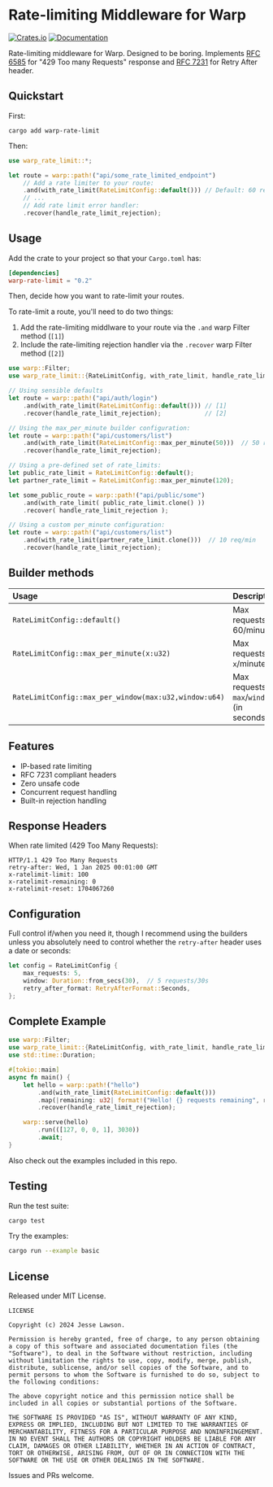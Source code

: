 # Rate-limiting Middleware for Warp

[![Crates.io](https://img.shields.io/crates/v/warp-rate-limit.svg)](https://crates.io/crates/warp-rate-limit)
[![Documentation](https://docs.rs/warp-rate-limit/badge.svg)](https://docs.rs/warp-rate-limit)

Rate-limiting middleware for Warp. Designed to be boring. Implements [RFC 6585](https://datatracker.ietf.org/doc/html/rfc6585#section-4) for "429 Too many Requests" response and [RFC 7231](https://datatracker.ietf.org/doc/html/rfc7231#section-7.1.3) for Retry After header.

## Quickstart

First:

`cargo add warp-rate-limit`

Then:

```rust
use warp_rate_limit::*;

let route = warp::path!("api/some_rate_limited_endpoint")
    // Add a rate limiter to your route:
    .and(with_rate_limit(RateLimitConfig::default())) // Default: 60 reqs/min
    // ...
    // Add rate limit error handler:
    .recover(handle_rate_limit_rejection);
```

## Usage

Add the crate to your project so that your `Cargo.toml` has:

```toml
[dependencies]
warp-rate-limit = "0.2"
```

Then, decide how you want to rate-limit your routes. 

To rate-limit a route, you'll need to do two things:

1. Add the rate-limiting middlware to your route via the `.and` warp Filter method (`[1]`)
2. Include the rate-limiting rejection handler via the `.recover` warp Filter method (`[2]`)

```rust
use warp::Filter;
use warp_rate_limit::{RateLimitConfig, with_rate_limit, handle_rate_limit_rejection};

// Using sensible defaults
let route = warp::path!("api/auth/login")
    .and(with_rate_limit(RateLimitConfig::default())) // [1]
    .recover(handle_rate_limit_rejection);            // [2]

// Using the max_per_minute builder configuration:
let route = warp::path!("api/customers/list")
    .and(with_rate_limit(RateLimitConfig::max_per_minute(50)))  // 50 req/min
    .recover(handle_rate_limit_rejection);

// Using a pre-defined set of rate_limits:
let public_rate_limit = RateLimitConfig::default();
let partner_rate_limit = RateLimitConfig::max_per_minute(120);

let some_public_route = warp::path!("api/public/some")
    .and(with_rate_limit( public_rate_limit.clone() )) 
    .recover( handle_rate_limit_rejection );            

// Using a custom per_minute configuration:
let route = warp::path!("api/customers/list")
    .and(with_rate_limit(partner_rate_limit.clone()))  // 10 req/min
    .recover(handle_rate_limit_rejection);
```

## Builder methods

| Usage | Description | 
| :--   | :---        |
| `RateLimitConfig::default()` | Max requests: 60/minute |
| `RateLimitConfig::max_per_minute(x:u32)` | Max requests: `x`/minute |
| `RateLimitConfig::max_per_window(max:u32,window:u64)` | Max requests: `max`/`window` (in seconds) |

## Features

- IP-based rate limiting
- RFC 7231 compliant headers
- Zero unsafe code
- Concurrent request handling
- Built-in rejection handling

## Response Headers

When rate limited (429 Too Many Requests):
```http
HTTP/1.1 429 Too Many Requests
retry-after: Wed, 1 Jan 2025 00:01:00 GMT
x-ratelimit-limit: 100
x-ratelimit-remaining: 0
x-ratelimit-reset: 1704067260
```

## Configuration

Full control if/when you need it, though I recommend using the builders unless
you absolutely need to control whether the `retry-after` header uses a date 
or seconds:

```rust
let config = RateLimitConfig {
    max_requests: 5,
    window: Duration::from_secs(30),  // 5 requests/30s
    retry_after_format: RetryAfterFormat::Seconds,
};
```

## Complete Example

```rust
use warp::Filter;
use warp_rate_limit::{RateLimitConfig, with_rate_limit, handle_rate_limit_rejection};
use std::time::Duration;

#[tokio::main]
async fn main() {
    let hello = warp::path!("hello")
        .and(with_rate_limit(RateLimitConfig::default()))
        .map(|remaining: u32| format!("Hello! {} requests remaining", remaining))
        .recover(handle_rate_limit_rejection);

    warp::serve(hello)
        .run(([127, 0, 0, 1], 3030))
        .await;
}
```

Also check out the examples included in this repo.

## Testing

Run the test suite:
```bash
cargo test
```

Try the examples:
```bash
cargo run --example basic
```

## License

Released under MIT License.

```
LICENSE

Copyright (c) 2024 Jesse Lawson.

Permission is hereby granted, free of charge, to any person obtaining a copy of this software and associated documentation files (the "Software"), to deal in the Software without restriction, including without limitation the rights to use, copy, modify, merge, publish, distribute, sublicense, and/or sell copies of the Software, and to permit persons to whom the Software is furnished to do so, subject to the following conditions:

The above copyright notice and this permission notice shall be included in all copies or substantial portions of the Software.

THE SOFTWARE IS PROVIDED "AS IS", WITHOUT WARRANTY OF ANY KIND, EXPRESS OR IMPLIED, INCLUDING BUT NOT LIMITED TO THE WARRANTIES OF MERCHANTABILITY, FITNESS FOR A PARTICULAR PURPOSE AND NONINFRINGEMENT. IN NO EVENT SHALL THE AUTHORS OR COPYRIGHT HOLDERS BE LIABLE FOR ANY CLAIM, DAMAGES OR OTHER LIABILITY, WHETHER IN AN ACTION OF CONTRACT, TORT OR OTHERWISE, ARISING FROM, OUT OF OR IN CONNECTION WITH THE SOFTWARE OR THE USE OR OTHER DEALINGS IN THE SOFTWARE.
```

Issues and PRs welcome.